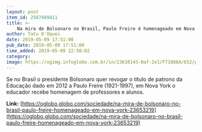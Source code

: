 ```yaml
---
layout: post
item_id: 2587489411
title: >-
    Na mira de Bolsonaro no Brasil, Paulo Freire é homenageado em Nova York
author: Tatu D'Oquei
date: 2019-05-09 17:51:00
pub_date: 2019-05-09 17:51:00
time_added: 2019-05-09 22:50:02
category: 
image: https://ogimg.infoglobo.com.br/in/23638143-0af-2e1/FT1086A/652/paulo.jpg
---
```


Se no Brasil o presidente Bolsonaro quer revogar o título de patrono da Educação dado em 2012 a Paulo Freire (1921-1997), em Nova York o educador recebe homenagem de professores e alunos.

**Link:** [https://oglobo.globo.com/sociedade/na-mira-de-bolsonaro-no-brasil-paulo-freire-homenageado-em-nova-york-23653219](https://oglobo.globo.com/sociedade/na-mira-de-bolsonaro-no-brasil-paulo-freire-homenageado-em-nova-york-23653219)

